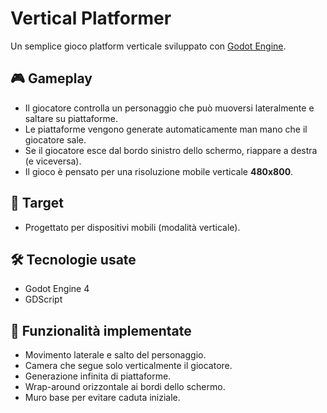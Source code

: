 # Vertical Platformer

Un semplice gioco platform verticale sviluppato con [Godot Engine](https://godotengine.org/).

## 🎮 Gameplay

- Il giocatore controlla un personaggio che può muoversi lateralmente e saltare su piattaforme.
- Le piattaforme vengono generate automaticamente man mano che il giocatore sale.
- Se il giocatore esce dal bordo sinistro dello schermo, riappare a destra (e viceversa).
- Il gioco è pensato per una risoluzione mobile verticale **480x800**.

## 📱 Target

- Progettato per dispositivi mobili (modalità verticale).

## 🛠️ Tecnologie usate

- Godot Engine 4
- GDScript

## 🚀 Funzionalità implementate

- Movimento laterale e salto del personaggio.
- Camera che segue solo verticalmente il giocatore.
- Generazione infinita di piattaforme.
- Wrap-around orizzontale ai bordi dello schermo.
- Muro base per evitare caduta iniziale.